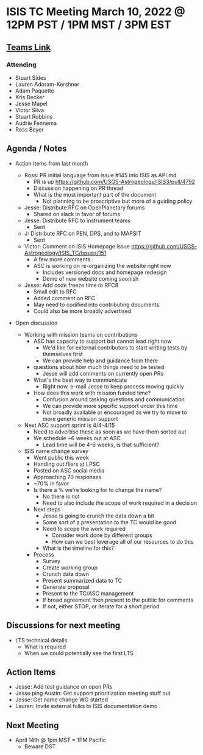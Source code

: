 # ISIS TC Meeting March 10, 2022 @ 12PM PST / 1PM MST / 3PM EST

## [Teams Link](https://teams.microsoft.com/dl/launcher/launcher.html?url=%2f_%23%2fl%2fmeetup-join%2f19%3ameeting_YWRkZjdiMGUtZWJlOC00OWMzLThlMTItZTk0Y2MyM2E1MWE0%40thread.v2%2f0%3fcontext%3d%257b%2522Tid%2522%253a%25220693b5ba-4b18-4d7b-9341-f32f400a5494%2522%252c%2522Oid%2522%253a%2522c27c6e98-e45a-45ff-aea5-7f10d6fe67c1%2522%257d%26anon%3dtrue&type=meetup-join&deeplinkId=e54b3969-3c7f-4efb-9cad-ee99cf639f86&directDl=true&msLaunch=true&enableMobilePage=true&suppressPrompt=true)

### Attending

- Stuart Sides
- Lauren Adoram-Kershner
- Adam Paquette
- Kris Becker
- Jesse Mapel
- Victor Silva
- Stuart Robbins
- Audrie Fennema
- Ross Beyer

## Agenda / Notes

- Action Items from last month
  - Ross: PR initial language from issue #145 into ISIS as API.md
    - PR is up https://github.com/USGS-Astrogeology/ISIS3/pull/4792
    - Discussion happening on PR thread
    - What is the most important part of the document
      - Not planning to be proscriptive but more of a guiding policy
  - Jesse: Distribute RFC on OpenPlanetary forums
    - Shared on slack in favor of forums
  - Jesse: Distribute RFC to instrument teams
    - Sent
  - J: Distribute RFC on PEN, DPS, and to MAPSIT
    - Sent
  - Victor: Comment on ISIS Homepage issue https://github.com/USGS-Astrogeology/ISIS_TC/issues/151
    - A few more comments
    - ASC is working on re-organizing the website right now
      - Includes versioned docs and homepage redesign
      - Demo of new website coming soonish
  - Jesse: Add code freeze time to RFC8
    - Small edit to RFC
    - Added comment on RFC
    - May need to codified into contributing documents
    - Could also be more broadly advertised

- Open discussion
  - Working with mission teams on contributions
    - ASC has capacity to support but cannot lead right now
      - We'd like for external contributors to start writing tests by themselves first
      - We can provide help and guidance from there
    - questions about how much things need to be tested
      - Jesse will add comments on currently open PRs
    - What's the best way to communicate
      - Right now, e-mail Jesse to keep process moving quickly
    - How does this work with mission funded time?
      - Confusion around tasking questions and communication
      - We can provide more specific support under this time
      - Not broadly available or encouraged as we try to move to more generic mission support
  - Next ASC support sprint is 4/4-4/15
    - Need to advertise these as soon as we have them sorted out
    - We schedule ~6 weeks out at ASC
      - Lead time will be 4-6 weeks, is that sufficient?
  - ISIS name change survey
    - Went public this week
    - Handing out fliers at LPSC
    - Posted on ASC social media
    - Approaching 70 responses
    - ~70% in favor
    - Is there a % we're looking for to change the name?
      - No there is not
      - Need to also include the scope of work required in a decision
    - Next steps
      - Jesse is going to crunch the data down a bit
      - Some sort of a presentation to the TC would be good
      - Need to scope the work required
        - Consider work done by different groups
        - How can we best leverage all of our resources to do this
      - What is the timeline for this?
    - Process
      - Survey
      - Create working group
      - Crunch data down
      - Present summarized data to TC
      - Generate proposal
      - Present to the TC/ASC management
      - If broad agreement then present to the public for comments
      - If not, either STOP, or iterate for a short period

## Discussions for next meeting

- LTS technical details
  - What is required
  - When we could potentially see the first LTS

## Action Items

- Jesse: Add test guidance on open PRs
- Jesse ping Austin: Get support prioritization meeting stuff out
- Jesse: Get name change WG started
- Lauren: Invite external folks to ISIS documentation demo

## Next Meeting

- April 14th @ 1pm MST = 1PM Pacific
  - Beware DST